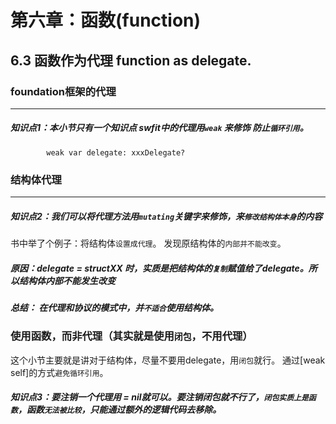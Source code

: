 # 第六章：函数(function)

## 6.3 函数作为代理 function as delegate.

### foundation框架的代理
---
##### 知识点1：本小节只有一个知识点 swfit中的代理用```weak``` 来修饰 防止```循环引用```。 
        
            weak var delegate: xxxDelegate?

### 结构体代理
---
#####  知识点2：我们可以将代理方法用```mutating```关键字来修饰，来```修改结构体本身```的内容

书中举了个例子：将结构体```设置成代理```。 发现原结构体的```内部并不能改变```。

##### 原因：delegate = structXX 时，实质是把结构体的```复制```赋值给了delegate。所以结构体内部不能发生改变

##### 总结： 在代理和协议的模式中，并```不适合```使用结构体。


### 使用函数，而非代理（其实就是使用```闭包```，不用代理）

这个小节主要就是讲对于结构体，尽量不要用delegate，用```闭包```就行。 通过[weak self]的方式```避免循环引用```。

##### 知识点3：要注销一个代理用 = nil就可以。要注销闭包就不行了，```闭包实质上是函数```，函数```无法被比较```，只能通过额外的逻辑代码去移除。
